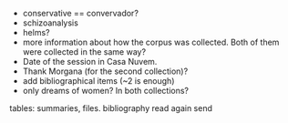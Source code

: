 * conservative == convervador?
* schizoanalysis
* helms?
* more information about how the corpus was collected.
Both of them were collected in the same way?
* Date of the session in Casa Nuvem.
* Thank Morgana (for the second collection)?
* add bibliographical items (~2 is enough)
* only dreams of women? In both collections?


tables: summaries, files.
bibliography
read again
send
